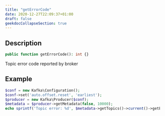 ```yaml
---
title: "getErrorCode"
date: 2020-12-27T22:09:37+01:00
draft: false
geekdocCollapseSection: true
---
```

## Description
```php
public function getErrorCode(): int {}
```
Topic error code reported by broker
## Example
```php
$conf = new Kafka\Configuration();
$conf->set('auto.offset.reset', 'earliest');
$producer = new Kafka\Producer($conf);
$metadata = $producer->getMetadata(false, 10000);
echo sprintf('Topic error: %d', $metadata->getTopics()->current()->getErrorCode()) . PHP_EOL;
```
